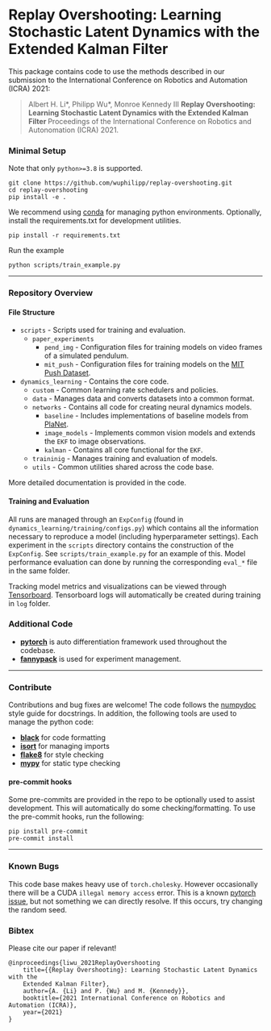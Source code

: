 # Replay Overshooting: Learning Stochastic Latent Dynamics with the Extended Kalman Filter

This package contains code to use the methods described in our submission to the International
Conference on Robotics and Automation (ICRA) 2021:

<blockquote>
    Albert H. Li*, Philipp Wu*, Monroe Kennedy III
    <strong>
         Replay Overshooting: Learning Stochastic Latent
         Dynamics with the Extended Kalman Filter
    </strong>
    Proceedings of the International Conference on Robotics and Autonomation
    (ICRA) 2021.
</blockquote>

### Minimal Setup
Note that only `python>=3.8` is supported.

```
git clone https://github.com/wuphilipp/replay-overshooting.git
cd replay-overshooting
pip install -e .
```

We recommend using [conda](https://docs.conda.io/en/latest/) for managing python
environments. Optionally, install the requirements.txt for development utilities.
```
pip install -r requirements.txt
```

Run the example
```
python scripts/train_example.py
```

---

### Repository Overview

#### File Structure
 * `scripts` - Scripts used for training and evaluation.
   * `paper_experiments`
     * `pend_img` - Configuration files for training models on video frames of a
     simulated pendulum.
     * `mit_push` - Configuration files for training models on the [MIT Push Dataset](https://mcube.mit.edu/push-dataset/index.html).
 * `dynamics_learning` - Contains the core code.
   * `custom` - Common learning rate schedulers and policies.
   * `data` - Manages data and converts datasets into a common format.
   * `networks` - Contains all code for creating neural dynamics models.
     * `baseline` - Includes implementations of baseline models from
     [PlaNet](https://planetrl.github.io/).
     * `image_models` - Implements common vision models and extends the `EKF` to
     image observations.
     * `kalman` - Contains all core functional for the `EKF`.
   * `traininig` - Manages training and evaluation of models.
   * `utils` - Common utilities shared across the code base.

More detailed documentation is provided in the code.

#### Training and Evaluation
All runs are managed through an `ExpConfig` (found in
`dynamics_learning/training/configs.py`) which contains all the information
necessary to reproduce a model (including hyperparameter settings). Each
experiment in the `scripts` directory contains the
construction of the `ExpConfig`. See `scripts/train_example.py` for an example
of this. Model performance evaluation can done by running the corresponding
`eval_*` file in the same folder.

Tracking model metrics and visualizations can be viewed through
[Tensorboard](https://www.tensorflow.org/tensorboard). Tensorboard logs will
automatically be created during training in `log` folder.


### Additional Code

- **[pytorch](https://pytorch.org)** is auto differentiation framework used
  throughout the codebase.
- **[fannypack](https://github.com/brentyi/fannypack)** is used for experiment
  management.

---

### Contribute

Contributions and bug fixes are welcome! The code follows the [numpydoc](https://numpydoc.readthedocs.io/en/latest/format.html)
style guide for docstrings. In addition, the following tools are used to manage
the python code:

  - **[black](https://github.com/psf/black)** for code formatting
  - **[isort](https://github.com/pycqa/isort/)** for managing imports
  - **[flake8](https://flake8.pycqa.org/en/latest/)** for style checking
  - **[mypy](http://mypy-lang.org/)** for static type checking


#### pre-commit hooks

Some pre-commits are provided in the repo to be optionally used to assist development. This will automatically do some checking/formatting. To use the pre-commit hooks, run the following:

```
pip install pre-commit
pre-commit install
```

---

### Known Bugs
This code base makes heavy use of `torch.cholesky`. However occasionally there
will be a CUDA `illegal memory access` error. This is a known [pytorch issue](https://discuss.pytorch.org/t/cuda-illegal-memory-access-when-using-batched-torch-cholesky/51624),
but not something we can directly resolve. If this occurs, try changing the
random seed.


### Bibtex
Please cite our paper if relevant!
```
@inproceedings{liwu_2021ReplayOvershooting
    title={{Replay Overshooting}: Learning Stochastic Latent Dynamics with the
    Extended Kalman Filter},
    author={A. {Li} and P. {Wu} and M. {Kennedy}},
    booktitle={2021 International Conference on Robotics and Automation (ICRA)},
    year={2021}
}
```
